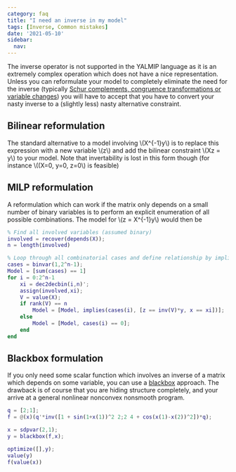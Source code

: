 ```yaml
---
category: faq
title: "I need an inverse in my model"
tags: [Inverse, Common mistakes]
date: '2021-05-10'
sidebar:
  nav:
---
```


The inverse operator is not supported in the YALMIP language as it is an extremely complex operation which does not have a nice representation. Unless you can reformulate your model to completely eliminate the need for the inverse (typically [Schur complements, congruence transformations or variable changes](/badsdps)) you will have to accept that you have to convert your nasty inverse to a (slightly less) nasty alternative constraint.

## Bilinear reformulation

The standard alternative to a model involving \\(X^{-1}y\\) is to replace this expression with a new variable \\(z\\) and add the bilinear constraint \\(Xz = y\\) to your model. Note that invertability is lost in this form though (for instance \\((X=0, y=0, z=0\\) is feasible)

## MILP reformulation

A reformulation which can work if the matrix only depends on a small number of binary variables is to perform an explicit enumeration of all possible combinations. The model for \\(z = X^{-1}y\\) would then be

````matlab
% Find all involved variables (assumed binary)
involved = recover(depends(X));
n = length(involved)

% Loop through all combinatorial cases and define relationship by implication
cases = binvar(1,2^n-1);
Model = [sum(cases) == 1]
for i = 0:2^n-1
    xi = dec2decbin(i,n)';
    assign(involved,xi);
    V = value(X);
    if rank(V) == n
        Model = [Model, implies(cases(i), [z == inv(V)*y, x == xi])];
    else
        Model = [Model, cases(i) == 0];
    end
end
````

## Blackbox formulation

If you only need some scalar function which involves an inverse of a matrix which depends on some variable, you can use a [blackbox](/command) approach. The drawback is of course that you are hiding structure completely, and your arrive at a general nonlinear nonconvex nonsmooth program.

````matlab
q = [2;1];
f = @(x)(q'*inv([1 + sin(1+x(1))^2 2;2 4 + cos(x(1)-x(2))^2])*q);

x = sdpvar(2,1);
y = blackbox(f,x);

optimize([],y);
value(y)
f(value(x))
````



